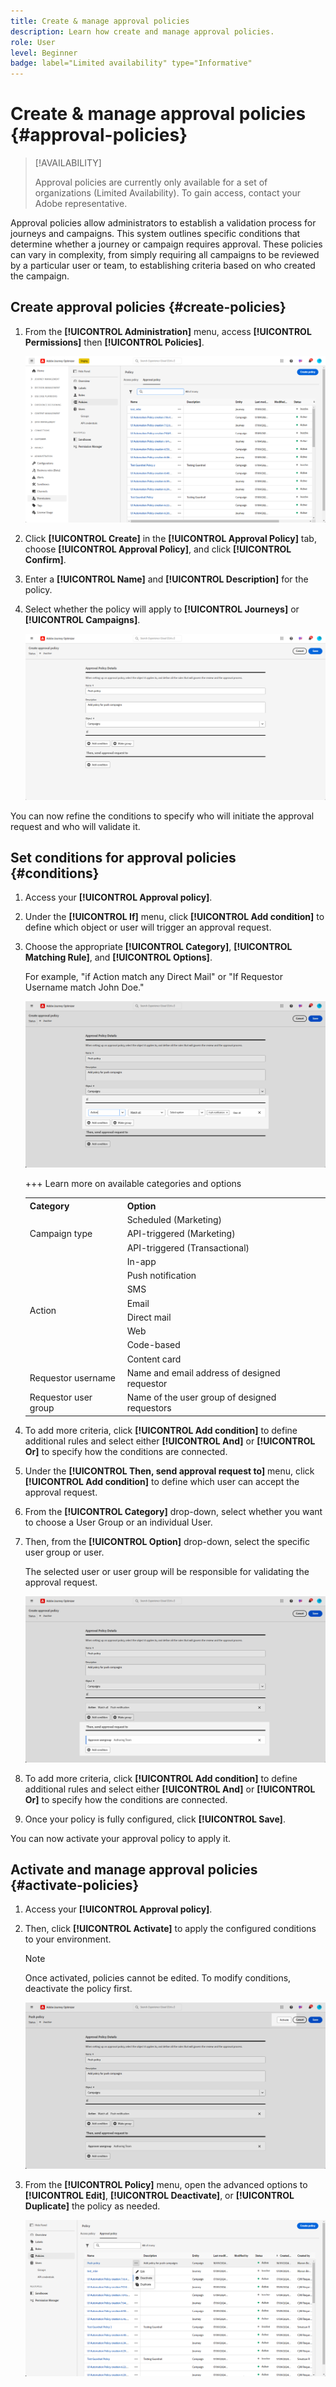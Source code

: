 ```yaml
---
title: Create & manage approval policies
description: Learn how create and manage approval policies.
role: User
level: Beginner
badge: label="Limited availability" type="Informative"
---
```


# Create & manage approval policies {#approval-policies}

>[!AVAILABILITY]
>
> Approval policies are currently only available for a set of organizations (Limited Availability). To gain access, contact your Adobe representative.

Approval policies allow administrators to establish a validation process for journeys and campaigns. This system outlines specific conditions that determine whether a journey or campaign requires approval. These policies can vary in complexity, from simply requiring all campaigns to be reviewed by a particular user or team, to establishing criteria based on who created the campaign.

## Create approval policies {#create-policies}

1. From the **[!UICONTROL Administration]** menu, access **[!UICONTROL Permissions]** then **[!UICONTROL Policies]**.

    ![](assets/policy_create_1.png)

1. Click **[!UICONTROL Create]** in the **[!UICONTROL Approval Policy]** tab, choose **[!UICONTROL Approval Policy]**, and click **[!UICONTROL Confirm]**.

1. Enter a **[!UICONTROL Name]** and **[!UICONTROL Description]** for the policy.

1. Select whether the policy will apply to **[!UICONTROL Journeys]** or **[!UICONTROL Campaigns]**.

    ![](assets/policy_create_2.png)

You can now refine the conditions to specify who will initiate the approval request and who will validate it.

## Set conditions for approval policies {#conditions}

1. Access your **[!UICONTROL Approval policy]**.

1. Under the **[!UICONTROL If]** menu, click **[!UICONTROL Add condition]** to define which object or user will trigger an approval request.

1. Choose the appropriate **[!UICONTROL Category]**, **[!UICONTROL Matching Rule]**, and **[!UICONTROL Options]**. 

    For example, "if Action match any Direct Mail" or "If Requestor Username match John Doe."
  
    ![](assets/policy_condition_1.png)

    +++ Learn more on available categories and options
    <table>
    <tr>
      <th>Category</th>
      <th>Option</th>
    </tr>
    <tr>
      <td rowspan="3">Campaign type</td>
      <td>Scheduled (Marketing)</td>
    </tr>
    <tr>
    <td>API-triggered (Marketing)</td>
    </tr>
    <tr>
    <td>API-triggered (Transactional)</td>
    </tr>
    <tr>
    <td rowspan="8">Action</td>
    <td>In-app</td>
    </tr>
    <tr>
    <td>Push notification</td>
   </tr>
    <tr>
    <td>SMS</td>
    </tr>
    <tr>
    <td>Email</td>
    </tr>
    <tr>
    <td>Direct mail</td>
    </tr>
    <tr>
    <td>Web</td>
    </tr>
    <tr>
    <td>Code-based</td>
    </tr>
    <tr>
    <td>Content card</td>
    </tr>
    <tr>
    <td>Requestor username</td>
    <td>Name and email address of designed requestor</td>
    </tr>
    <tr>
    <td>Requestor user group</td>
    <td>Name of the user group of designed requestors</td>
    </tr>
    </table>


1. To add more criteria, click **[!UICONTROL Add condition]** to define additional rules and select either **[!UICONTROL And]** or **[!UICONTROL Or]** to specify how the conditions are connected.

1. Under the **[!UICONTROL Then, send approval request to]** menu, click **[!UICONTROL Add condition]** to define which user can accept the approval request.

1. From the **[!UICONTROL Category]** drop-down, select whether you want to choose a User Group or an individual User. 

1. Then, from the **[!UICONTROL Option]** drop-down, select the specific user group or user.

    The selected user or user group will be responsible for validating the approval request.

    ![](assets/policy_condition_2.png)

1. To add more criteria, click **[!UICONTROL Add condition]** to define additional rules and select either **[!UICONTROL And]** or **[!UICONTROL Or]** to specify how the conditions are connected.

1. Once your policy is fully configured, click **[!UICONTROL Save]**.

You can now activate your approval policy to apply it.

## Activate and manage approval policies {#activate-policies}

1. Access your **[!UICONTROL Approval policy]**.

1. Then, click **[!UICONTROL Activate]** to apply the configured conditions to your environment.

    >[!NOTE]
    >
    >Once activated, policies cannot be edited. To modify conditions, deactivate the policy first.

    ![](assets/policy_activate_1.png)

1. From the **[!UICONTROL Policy]** menu, open the advanced options to **[!UICONTROL Edit]**, **[!UICONTROL Deactivate]**, or **[!UICONTROL Duplicate]** the policy as needed.

    ![](assets/policy_activate_2.png)

